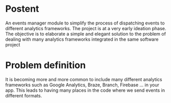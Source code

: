 # Postent
An events manager module to simplify the process of dispatching events to different analytics frameworks. The project is at a very early ideation phase. The objective is to elaborate a simple and elegant solution to the problem of dealing with many analytics frameworks integrated in the same software project

# Problem definition
It is becoming more and more common to include many different analytics frameworks such as Google Analytics, Braze, Branch, Firebase ... in your app. This leads to having many places in the code where we send events in different formats.
